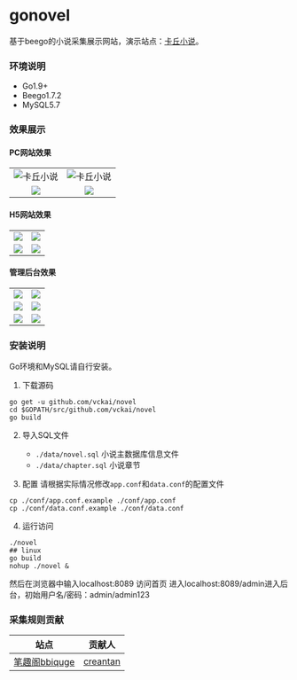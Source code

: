# gonovel

基于beego的小说采集展示网站，演示站点：[卡丘小说](http://139.199.178.202:8089/)。

### 环境说明
* Go1.9+
* Beego1.7.2
* MySQL5.7

### 效果展示

#### PC网站效果

| | |
|:---:|:---:|
|![卡丘小说](https://s01.vckai.com/up/2019/03/18/1552841367440689274.jpg)|![卡丘小说](https://s01.vckai.com/up/2019/03/18/1552841394044154532.jpg "卡丘小说")|
|![](https://s01.vckai.com/up/2019/03/18/1552841442329459205.jpg)|![](https://s01.vckai.com/up/2019/03/18/1552841452836628644.jpg)|

####  H5网站效果
| | |
|:---:|:---:|
|![](https://s01.vckai.com/up/2019/03/18/1552841460952649196.jpg)|![](https://s01.vckai.com/up/2019/03/18/1552841494705762686.jpg)|
|![](https://s01.vckai.com/up/2019/03/18/1552841479351451190.jpg)|![](https://s01.vckai.com/up/2019/03/18/1552841486870139995.jpg)|

####  管理后台效果
| | |
|:---:|:---:|
|![](https://s01.vckai.com/up/2019/03/18/1552841512895310951.jpg)|![](https://s01.vckai.com/up/2019/03/18/1552841521101010135.jpg)|
|![](https://s01.vckai.com/up/2019/03/18/1552841528344794326.jpg)|![](https://s01.vckai.com/up/2019/03/18/1552841537608031827.jpg)|
|![](https://s01.vckai.com/up/2019/03/18/1552841544702908774.jpg)|![](https://s01.vckai.com/up/2019/03/18/1552842227563530600.jpg)|

### 安装说明

Go环境和MySQL请自行安装。

1. 下载源码
```
go get -u github.com/vckai/novel
cd $GOPATH/src/github.com/vckai/novel
go build
```

2. 导入SQL文件
    * `./data/novel.sql`   小说主数据库信息文件
    * `./data/chapter.sql` 小说章节

3. 配置
请根据实际情况修改`app.conf`和`data.conf`的配置文件
```
cp ./conf/app.conf.example ./conf/app.conf
cp ./conf/data.conf.example ./conf/data.conf
```

4. 运行访问
```
./novel
## linux
go build
nohup ./novel &
```
然后在浏览器中输入localhost:8089 访问首页 进入localhost:8089/admin进入后台，初始用户名/密码：admin/admin123

### 采集规则贡献

| 站点 | 贡献人 |
|:---:|:---:|
|[笔趣阁bbiquge](https://www.bbiquge.com/)|[creantan](https://github.com/creantan)|
